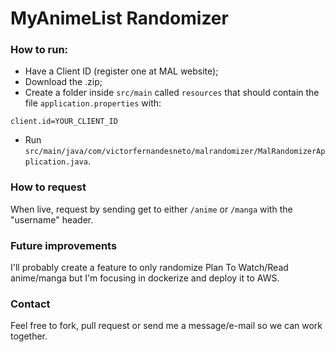 # MyAnimeList Randomizer

### How to run:

- Have a Client ID (register one at MAL website);
- Download the .zip;
- Create a folder inside `src/main` called `resources` that should contain the file `application.properties` with: 

```
client.id=YOUR_CLIENT_ID
```

- Run `src/main/java/com/victorfernandesneto/malrandomizer/MalRandomizerApplication.java`.

### How to request

When live, request by sending get to either `/anime` or `/manga` with the "username" header.

### Future improvements

I'll probably create a feature to only randomize Plan To Watch/Read anime/manga but I'm focusing in dockerize and deploy it to AWS.


### Contact

Feel free to fork, pull request or send me a message/e-mail so we can work together.
